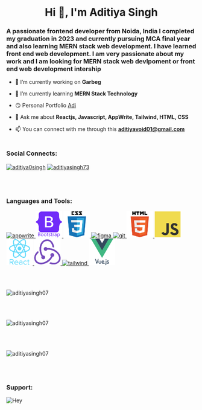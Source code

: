 <h1 align="center">Hi 👋, I'm Aditiya Singh</h1>
<h3>A passionate frontend developer from Noida, India I completed my graduation in 2023 and currently pursuing MCA final year and also learning MERN stack web development. I have learned front end web development. I am very passionate about my work and I am looking for MERN stack web devlpoment or front end web development intership</h3>


- 🔭 I’m currently working on **Garbeg**

- 🌱 I’m currently learning **MERN Stack Technology**

- 😏 Personal Portfolio [Adi](https://portfolio-flax-iota-46.vercel.app/)

- 💬 Ask me about **Reactjs, Javascript, AppWrite, Tailwind, HTML, CSS**

- 📫 You can connect with me through this **aditiyavoid01@gmail.com**
<br></br>
<h3 align="left">Social Connects:</h3>
<p align="left">
<a href="https://twitter.com/aditiya0singh" target="blank"><img align="center" src="https://raw.githubusercontent.com/rahuldkjain/github-profile-readme-generator/master/src/images/icons/Social/twitter.svg" alt="aditiya0singh" height="50" width="60" /></a>
<a href="https://instagram.com/aditiyasingh73" target="blank"><img align="center" src="https://raw.githubusercontent.com/rahuldkjain/github-profile-readme-generator/master/src/images/icons/Social/instagram.svg" alt="aditiyasingh73" height="50" width="60" /></a>
</p>
<br></br>
<h3 align="left">Languages and Tools:</h3>
<p align="left" height="100" width="510"> 
  <a href="https://appwrite.io" target="_blank" rel="noreferrer"> <img src="https://www.vectorlogo.zone/logos/appwriteio/appwriteio-icon.svg" alt="appwrite" width="70" height="70"/> </a>
  <a href="https://getbootstrap.com" target="_blank" rel="noreferrer"> <img src="https://raw.githubusercontent.com/devicons/devicon/master/icons/bootstrap/bootstrap-plain-wordmark.svg" alt="bootstrap" bacground-color="wihte" width="70" height="70"/> </a>
  <a href="https://www.w3schools.com/css/" target="_blank" rel="noreferrer"> <img src="https://raw.githubusercontent.com/devicons/devicon/master/icons/css3/css3-original-wordmark.svg" alt="css3" width="70" height="70"/> </a>
  <a href="https://www.figma.com/" target="_blank" rel="noreferrer"> <img src="https://www.vectorlogo.zone/logos/figma/figma-icon.svg" alt="figma" width="70" height="70"/> </a>
  <a href="https://git-scm.com/" target="_blank" rel="noreferrer"> <img src="https://www.vectorlogo.zone/logos/git-scm/git-scm-icon.svg" alt="git" width="70" height="70"/> </a>
  <a href="https://www.w3.org/html/" target="_blank" rel="noreferrer"> <img src="https://raw.githubusercontent.com/devicons/devicon/master/icons/html5/html5-original-wordmark.svg" alt="html5" width="70" height="70"/> </a>
  <a href="https://developer.mozilla.org/en-US/docs/Web/JavaScript" target="_blank" rel="noreferrer"> <img src="https://raw.githubusercontent.com/devicons/devicon/master/icons/javascript/javascript-original.svg" alt="javascript" width="70" height="70"/> </a>
  <a href="https://reactjs.org/" target="_blank" rel="noreferrer"> <img src="https://raw.githubusercontent.com/devicons/devicon/master/icons/react/react-original-wordmark.svg" alt="react" width="70" height="70"/> </a> 
  <a href="https://redux.js.org" target="_blank" rel="noreferrer"> <img src="https://raw.githubusercontent.com/devicons/devicon/master/icons/redux/redux-original.svg" alt="redux" width="70" height="70"/> </a>
  <a href="https://tailwindcss.com/" target="_blank" rel="noreferrer"> <img src="https://www.vectorlogo.zone/logos/tailwindcss/tailwindcss-icon.svg" alt="tailwind" width="70" height="70"/> </a>
  <a href="https://vuejs.org/" target="_blank" rel="noreferrer"> <img src="https://raw.githubusercontent.com/devicons/devicon/master/icons/vuejs/vuejs-original-wordmark.svg" alt="vuejs" width="70" height="70"/> </a> </p>
<br></br>
<p align="left"> <img src="https://komarev.com/ghpvc/?username=aditiyasingh07&label=Profile%20views&color=0e75b6&style=flat" alt="aditiyasingh07" /> </p>
<br></br>
<p><img align="center" src="https://github-readme-stats.vercel.app/api/top-langs?username=aditiyasingh07&show_icons=true&locale=en&layout=compact" alt="aditiyasingh07" /></p>
<br></br>
<p><img align="center" src="https://github-readme-streak-stats.herokuapp.com/?user=aditiyasingh07&" alt="aditiyasingh07" /></p>
<br></br>
<h3 align="left">Support:</h3>
<p><a href="https://www.buymeacoffee.com/Hey"> <img align="left" src="https://cdn.buymeacoffee.com/buttons/v2/default-yellow.png" height="50" width="210" alt="Hey" /></a></p><br><br>
